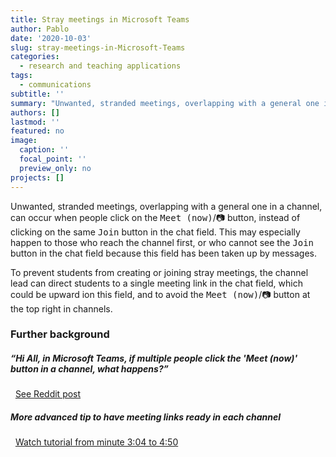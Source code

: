 ```yaml
---
title: Stray meetings in Microsoft Teams
author: Pablo
date: '2020-10-03'
slug: stray-meetings-in-Microsoft-Teams
categories:
  - research and teaching applications
tags:
  - communications
subtitle: ''
summary: "Unwanted, stranded meetings, overlapping with a general one in a channel, can occur when people click on the <kbd>Meet (now)</kbd>/:camera: button, instead of clicking on the same <kbd>Join</kbd> button in the chat field. This may especially happen to those who reach the channel first, or who cannot see the <kbd>Join</kbd> button in the chat field because this field has been taken up by messages."
authors: []
lastmod: ''
featured: no
image:
  caption: ''
  focal_point: ''
  preview_only: no
projects: []
---
```



Unwanted, stranded meetings, overlapping with a general one in a channel, can occur when people click on the <kbd>Meet (now)</kbd>/:camera: button, instead of clicking on the same <kbd>Join</kbd> button in the chat field. This may especially happen to those who reach the channel first, or who cannot see the <kbd>Join</kbd> button in the chat field because this field has been taken up by messages.

To prevent students from creating or joining stray meetings, the channel lead can direct students to a single meeting link in the chat field, which could be upward ion this field, and to avoid the <kbd>Meet (now)</kbd>/:camera: button at the top right in channels.

### Further background

##### “Hi All, in Microsoft Teams, if multiple people click the 'Meet (now)' button in a channel, what happens?”

&nbsp; [See Reddit post](https://www.reddit.com/r/Office365/comments/gilp7o/microsoft_teams_simultaneous_channel_meetings/?utm_source=amp&utm_medium=&utm_content=post_body—)

##### More advanced tip to have meeting links ready in each channel

&nbsp; [Watch tutorial from minute 3:04 to 4:50](https://youtu.be/qo6yqh7erEY?t=184)

